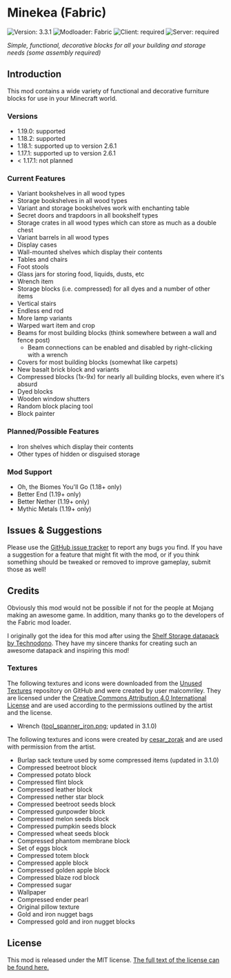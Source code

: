 # Minekea (Fabric)

![Version: 3.3.1](https://img.shields.io/badge/version-3.3.1-blueviolet?style=flat-square) ![Modloader: Fabric](https://img.shields.io/badge/modloader-Fabric-1976d2?style=flat-square) ![Client: required](https://img.shields.io/badge/client-required-4caf50?style=flat-square) ![Server: required](https://img.shields.io/badge/server-required-4caf50?style=flat-square)

_Simple, functional, decorative blocks for all your building and storage needs (some assembly required)_

## Introduction

This mod contains a wide variety of functional and decorative furniture blocks for use in your Minecraft world.

### Versions

* 1.19.0: supported
* 1.18.2: supported
* 1.18.1: supported up to version 2.6.1
* 1.17.1: supported up to version 2.6.1
* < 1.17.1: not planned

### Current Features

* Variant bookshelves in all wood types
* Storage bookshelves in all wood types
* Variant and storage bookshelves work with enchanting table
* Secret doors and trapdoors in all bookshelf types
* Storage crates in all wood types which can store as much as a double chest
* Variant barrels in all wood types
* Display cases
* Wall-mounted shelves which display their contents
* Tables and chairs
* Foot stools
* Glass jars for storing food, liquids, dusts, etc
* Wrench item
* Storage blocks (i.e. compressed) for all dyes and a number of other items
* Vertical stairs
* Endless end rod
* More lamp variants
* Warped wart item and crop
* Beams for most building blocks (think somewhere between a wall and fence post)
    * Beam connections can be enabled and disabled by right-clicking with a wrench
* Covers for most building blocks (somewhat like carpets)
* New basalt brick block and variants
* Compressed blocks (1x-9x) for nearly all building blocks, even where it's absurd
* Dyed blocks
* Wooden window shutters
* Random block placing tool
* Block painter

### Planned/Possible Features

* Iron shelves which display their contents
* Other types of hidden or disguised storage

### Mod Support

* Oh, the Biomes You'll Go (1.18+ only)
* Better End (1.19+ only)
* Better Nether (1.19+ only)
* Mythic Metals (1.19+ only)

## Issues & Suggestions

Please use the [GitHub issue tracker](https://github.com/chimericdream/minekea-fabric/issues) to report any bugs
you find. If you have a suggestion for a feature that might fit with the mod, or if you think something should be
tweaked or removed to improve gameplay, submit those as well!

## Credits

Obviously this mod would not be possible if not for the people at Mojang making an awesome game. In addition, many
thanks go to the developers of the Fabric mod loader.

I originally got the idea for this mod after using the
[Shelf Storage datapack by Technodono](https://www.planetminecraft.com/data-pack/shelf-storage/). They have my sincere
thanks for creating such an awesome datapack and inspiring this mod!

### Textures

The following textures and icons were downloaded from
the [Unused Textures](https://github.com/malcolmriley/unused-textures)
repository on GitHub and were created by user malcomriley. They are licensed under the
[Creative Commons Attribution 4.0 International License](https://creativecommons.org/licenses/by/4.0/) and are used
according to the permissions outlined by the artist and the license.

* Wrench ([tool_spanner_iron.png](https://github.com/malcolmriley/unused-textures/blob/master/items/tool_spanner_iron.png); updated in 3.1.0)

The following textures and icons were created by [cesar_zorak](https://www.curseforge.com/members/cesar_zorak/projects) and are used with permission from the artist.

* Burlap sack texture used by some compressed items (updated in 3.1.0)
* Compressed beetroot block
* Compressed potato block
* Compressed flint block
* Compressed leather block
* Compressed nether star block
* Compressed beetroot seeds block
* Compressed gunpowder block
* Compressed melon seeds block
* Compressed pumpkin seeds block
* Compressed wheat seeds block
* Compressed phantom membrane block
* Set of eggs block
* Compressed totem block
* Compressed apple block
* Compressed golden apple block
* Compressed blaze rod block
* Compressed sugar
* Wallpaper
* Compressed ender pearl
* Original pillow texture
* Gold and iron nugget bags
* Compressed gold and iron nugget blocks

## License

This mod is released under the MIT license. [The full text of the license can be found here.](./LICENSE)
